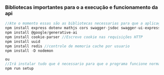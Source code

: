 ### Bibliotecas importantes para o a execução e funcionamento da api
```javascript
//Ate o momento essas são as bibliotecas necessarias para que a aplicação rode sem problemas
npm install express dotenv mathjs cors swagger-jsdoc swagger-ui-express 
npm install @google/generative-ai
npm install cookie-parser //Escreve cookie nas requisições HTTP
npm install uuid
npm install redis //controle de memoria cache por usuario
npm install -D nodemon

ou
//Irá instalar tudo que é necessario para que o programa funcione normalmente sem nenhum problema
npm run setup
```